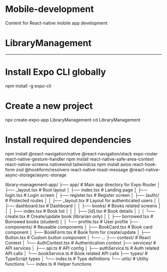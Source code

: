 # Mobile-development
Content for React-native mobile app development


# LibraryManagement
-------------------
# Install Expo CLI globally
npm install -g expo-cli

# Create a new project
npx create-expo-app LibraryManagement
cd LibraryManagement

# Install required dependencies
npm install @react-navigation/native @react-navigation/stack expo-router react-native-gesture-handler 
npm install react-native-safe-area-context react-native-screens nativewind tailwindcss
npm install axios react-hook-form zod @hookform/resolvers react-native-toast-message @react-native-async-storage/async-storage


library-management-app/
├── app/                     # Main app directory for Expo Router
│   ├── _layout.tsx          # Root layout
│   ├── index.tsx            # Landing page
│   ├── login.tsx            # Login screen
│   ├── register.tsx         # Register screen
│   ├── (auth)/              # Protected routes
│   │   ├── _layout.tsx      # Layout for authenticated users
│   │   ├── dashboard.tsx    # Dashboard
│   │   ├── books/           # Books related screens
│   │   │   ├── index.tsx    # Book list
│   │   │   ├── [id].tsx     # Book details
│   │   │   └── create.tsx   # Create/update book (librarian only)
│   │   ├── borrowed.tsx     # Borrowed books (student)
│   │   └── profile.tsx      # User profile
├── components/              # Reusable components
│   ├── BookCard.tsx         # Book card component
│   ├── BookForm.tsx         # Book form for create/update
│   ├── Button.tsx           # Custom button component
│   └── ...
├── context/                 # React Context
│   └── AuthContext.tsx      # Authentication context
├── services/                # API services
│   ├── api.ts               # API config
│   ├── authService.ts       # Auth related API calls
│   └── bookService.ts       # Book related API calls
├── types/                   # TypeScript types
│   └── index.ts             # Type definitions
└── utils/                   # Utility functions
    └── index.ts             # Helper functions